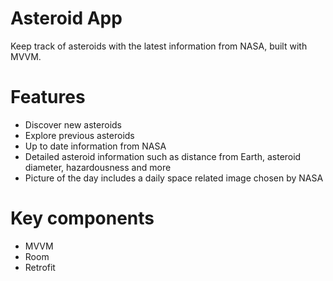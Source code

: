 # Asteroid App
Keep track of asteroids with the latest information from NASA, built with MVVM.
# Features
- Discover new asteroids
- Explore previous asteroids
- Up to date information from NASA
- Detailed asteroid information such as distance from Earth, asteroid diameter, hazardousness and more
- Picture of the day includes a daily space related image chosen by NASA
# Key components
- MVVM
- Room
- Retrofit
